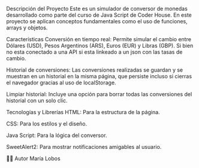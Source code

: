 Descripción del Proyecto
Este es un simulador de conversor de monedas desarrollado como parte del curso de Java Script de Coder House. En este proyecto se aplican conceptos fundamentales como el uso de funciones, arrays y objetos.

Características
Conversión en tiempo real: Permite simular el cambio entre Dólares (USD), Pesos Argentinos (ARS), Euros (EUR) y Libras (GBP). Si bien no esta conectado a una API si esta linkeado a un json con las tasas de cambio. 

Historial de conversiones: Las conversiones realizadas se guardan y se muestran en un historial en la misma página, que persiste incluso si cierras el navegador gracias al uso de localStorage.

Limpiar historial: Incluye una opción para borrar todas las conversiones del historial con un solo clic.

Tecnologías y Librerías
HTML: Para la estructura de la página.

CSS: Para los estilos y el diseño.

Java Script: Para la lógica del conversor.

SweetAlert2: Para mostrar notificaciones amigables al usuario.

👩‍💻 Autor
María Lobos